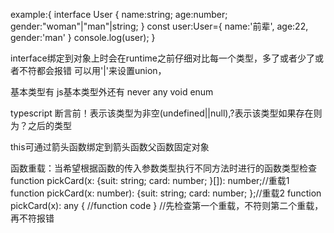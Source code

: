 example:{
    interface User {
        name:string;
        age:number;
        gender:"woman"|"man"|string;
    }
    const user:User={
        name:'前辈',
        age:22,
        gender:'man'
    }
    console.log(user);
}

interface绑定到对象上时会在runtime之前仔细对比每一个类型，多了或者少了或者不符都会报错
可以用'|'来设置union，

基本类型有 js基本类型外还有
never any void enum

typescript 断言前！表示该类型为非空(undefined||null),?表示该类型如果存在则为？之后的类型

this可通过箭头函数绑定到箭头函数父函数固定对象

函数重载：当希望根据函数的传入参数类型执行不同方法时进行的函数类型检查
function pickCard(x: {suit: string; card: number; }[]): number;//重载1
function pickCard(x: number): {suit: string; card: number; };//重载2
function pickCard(x): any {
    //function code
}
//先检查第一个重载，不符则第二个重载，再不符报错


